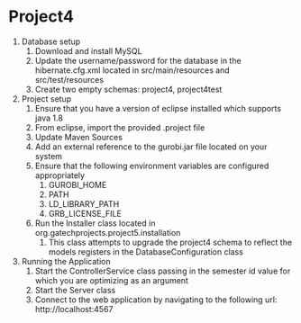 # Project4
1. Database setup
    1. Download and install MySQL
    2. Update the username/password for the database in the hibernate.cfg.xml located in src/main/resources and src/test/resources
    3. Create two empty schemas: project4, project4test
2. Project setup
    1. Ensure that you have a version of eclipse installed which supports java 1.8
    2. From eclipse, import the provided .project file
    3. Update Maven Sources
    4. Add an external reference to the gurobi.jar file located on your system
    5. Ensure that the following environment variables are configured appropriately
        1. GUROBI_HOME
        2. PATH
        3. LD_LIBRARY_PATH
        4. GRB_LICENSE_FILE
    5. Run the Installer class located in org.gatechprojects.project5.installation
        1. This class attempts to upgrade the project4 schema to reflect the models registers in the DatabaseConfiguration class
3. Running the Application
    1. Start the ControllerService class passing in the semester id value for which you are optimizing as an argument
    2. Start the Server class
    3. Connect to the web application by navigating to the following url: http://localhost:4567


